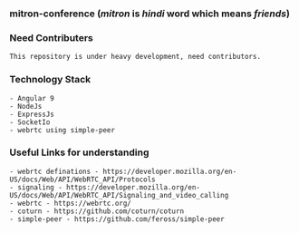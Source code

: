 ### mitron-conference (*mitron* is *hindi* word which means *friends*)

### Need Contributers
```
This repository is under heavy development, need contributors.
```

### Technology Stack
``` 
- Angular 9
- NodeJs
- ExpressJs
- SocketIo
- webrtc using simple-peer
```

### Useful Links for understanding 
```
- webrtc definations - https://developer.mozilla.org/en-US/docs/Web/API/WebRTC_API/Protocols
- signaling - https://developer.mozilla.org/en-US/docs/Web/API/WebRTC_API/Signaling_and_video_calling
- webrtc - https://webrtc.org/
- coturn - https://github.com/coturn/coturn
- simple-peer - https://github.com/feross/simple-peer
```